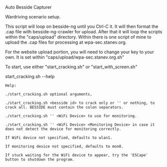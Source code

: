 Auto Besside Capturer

Wardriving scenario setup.

This script will loop on besside-ng until you Ctrl-C it. It will then format the .cap file with besside-ng-crawler for upload. After that it will loop the scripts within the "caps/upload" directory. Within there is one script of mine to upload the .cap files for processing at wpa-sec.stanev.org.

For the website upload portion, you will need to change your key to your own. It is set within "caps/upload/wpa-sec.stanev.org.sh"

To start, use either "start_cracking.sh" or "start_with_screen.sh"

start_cracking.sh --help

	Help: 
	
	./start_cracking.sh optional arguments, 

	./start_cracking.sh <besside id> to crack only or '' or nothing, to crack all. BESSIDE must contain the colon separators. 

	./start_cracking.sh '' <WiFi Device> to use for monitoring. 

	./start_cracking.sh '' <WiFi Device> <Monitoring Device> in case it does not detect the device for monitoring correctly. 

	If WiFi device not specified, defaults to wlan1. 

	If monitoring device not specified, defaults to mon0. 

	If stuck waiting for the WiFi device to appear, try the 'ESCape' button to shutdown the program.
 
 
